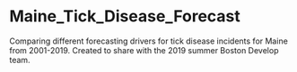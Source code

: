 # Maine_Tick_Disease_Forecast
Comparing different forecasting drivers for tick disease incidents for Maine from 2001-2019. Created to share with the 2019 summer Boston Develop team. 
